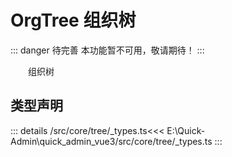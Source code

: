 # OrgTree 组织树  <Badge class="title-badge" type="danger" text="wait" />

::: danger 待完善
本功能暂不可用，敬请期待！
:::

&emsp;&emsp;组织树


## 类型声明

::: details
/src/core/tree/_types.ts<<< E:\Quick-Admin\quick_admin_vue3/src/core/tree/_types.ts
:::  
